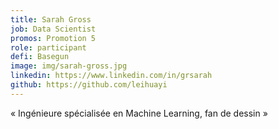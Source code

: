 ```yaml
---
title: Sarah Gross
job: Data Scientist
promos: Promotion 5
role: participant
defi: Basegun
image: img/sarah-gross.jpg
linkedin: https://www.linkedin.com/in/grsarah
github: https://github.com/leihuayi
---
```

« Ingénieure spécialisée en Machine Learning, fan de dessin »